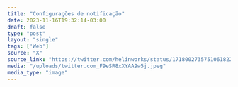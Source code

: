 ```yaml
---
title: "Configurações de notificação"
date: 2023-11-16T19:32:14-03:00
draft: false
type: "post"
layout: "single"
tags: ['Web']
source: "X"
source_link: "https://twitter.com/helinworks/status/1718002735751061822/photo/1"
media: "/uploads/twitter.com_F9eSR8xXYAA9w5j.jpeg"
media_type: "image"
---
```


